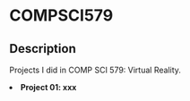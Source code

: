 # COMPSCI579

## Description
<p> Projects I did in COMP SCI 579: Virtual Reality.
  <li> <b>Project 01: <a href="https://github.com/arunike/CS564" target="blank"></a>xxx</b> </li> 
</p>
